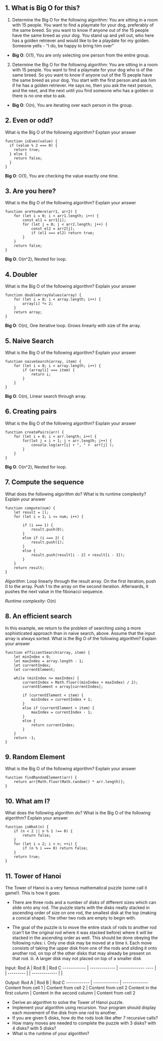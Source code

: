 ## 1. What is Big O for this?

1. Determine the Big O for the following algorithm:
   You are sitting in a room with 15 people. You want to find a playmate for your dog, preferably of the same breed.
   So you want to know if anyone out of the 15 people have the same breed as your dog.
   You stand up and yell out, who here has a golden retriever and would like to be a playdate for my golden.
   Someone yells - "I do, be happy to bring him over"

- **Big O**: O(1), You are only selecting one person from the entire group.

2. Determine the Big O for the following algorithm:
   You are sitting in a room with 15 people. You want to find a playmate for your dog who is of the same breed.
   So you want to know if anyone out of the 15 people have the same breed as your dog.
   You start with the first person and ask him if he has a golden retriever.
   He says no, then you ask the next person, and the next, and the next until you find someone who has a golden or there is no one else to ask.

- **Big O**: O(n), You are iterating over each person in the group.

## 2. Even or odd?

What is the Big O of the following algorithm? Explain your answer

```
function isEven(value) {
  if (value % 2 === 0) {
    return true;
  } else {
    return false;
  }
}
```

**Big O**: O(1), You are checking the value exactly one time.

## 3. Are you here?

What is the Big O of the following algorithm? Explain your answer

```
function areYouHere(arr1, arr2) {
    for (let i = 0; i < arr1.length; i++) {
        const el1 = arr1[i];
        for (let j = 0; j < arr2.length; j++) {
            const el2 = arr2[j];
            if (el1 === el2) return true;
        }
    }
    return false;
}
```

**Big O**: O(n^2), Nested for loop.

## 4. Doubler

What is the Big O of the following algorithm? Explain your answer

```
function doubleArrayValues(array) {
    for (let i = 0; i < array.length; i++) {
        array[i] *= 2;
    }
    return array;
}
```

**Big O**: O(n), One iterative loop. Grows linearly with size of the array.

## 5. Naive Search

What is the Big O of the following algorithm? Explain your answer

```
function naiveSearch(array, item) {
    for (let i = 0; i < array.length; i++) {
        if (array[i] === item) {
            return i;
        }
    }
}
```

**Big O**: O(n), Linear search through array.

## 6. Creating pairs

What is the Big O of the following algorithm? Explain your answer

```
function createPairs(arr) {
    for (let i = 0; i < arr.length; i++) {
        for(let j = i + 1; j < arr.length; j++) {
            console.log(arr[i] + ", " +  arr[j] );
        }
    }
}
```

**Big O**: O(n^2), Nested for loop.

## 7. Compute the sequence

What does the following algorithm do? What is its runtime complexity? Explain your answer

```
function compute(num) {
    let result = [];
    for (let i = 1; i <= num; i++) {

        if (i === 1) {
            result.push(0);
        }
        else if (i === 2) {
            result.push(1);
        }
        else {
            result.push(result[i - 2] + result[i - 3]);
        }
    }
    return result;
}
```

_Algorithm_: Loop linearly through the result array. On the first iteration, push 0 to the array. Push 1 to the array on the second iteration. Afterwards, it pushes the next value in the fibonacci sequence.

_Runtime complexity_: O(n)

## 8. An efficient search

In this example, we return to the problem of searching using a more sophisticated approach than in naive search, above. Assume that the input array is always sorted. What is the Big O of the following algorithm? Explain your answer

```
function efficientSearch(array, item) {
    let minIndex = 0;
    let maxIndex = array.length - 1;
    let currentIndex;
    let currentElement;

    while (minIndex <= maxIndex) {
        currentIndex = Math.floor((minIndex + maxIndex) / 2);
        currentElement = array[currentIndex];

        if (currentElement < item) {
            minIndex = currentIndex + 1;
        }
        else if (currentElement > item) {
            maxIndex = currentIndex - 1;
        }
        else {
            return currentIndex;
        }
    }
    return -1;
}
```

## 9. Random Element

What is the Big O of the following algorithm? Explain your answer

```
function findRandomElement(arr) {
    return arr[Math.floor(Math.random() * arr.length)];
}
```

## 10. What am I?

What does the following algorithm do? What is the Big O of the following algorithm? Explain your answer

```
function isWhat(n) {
    if (n < 2 || n % 1 !== 0) {
        return false;
    }
    for (let i = 2; i < n; ++i) {
        if (n % i === 0) return false;
    }
    return true;
}
```

## 11. Tower of Hanoi

The Tower of Hanoi is a very famous mathematical puzzle (some call it game!). This is how it goes:

- There are three rods and a number of disks of different sizes which can slide onto any rod. The puzzle starts with the disks neatly stacked in ascending order of size on one rod, the smallest disk at the top (making a conical shape). The other two rods are empty to begin with.

- The goal of the puzzle is to move the entire stack of rods to another rod (can't be the original rod where it was stacked before) where it will be stacked in the ascending order as well. This should be done obeying the following rules:
  i. Only one disk may be moved at a time
  ii. Each move consists of taking the upper disk from one of the rods and sliding it onto another rod, on top of the other disks that may already be present on that rod.
  iii. A larger disk may not placed on top of a smaller disk

Input:
Rod A | Rod B | Rod C
------------ | ------------- | -------------
---- | |
--------- | |
------------- | |

Output:
Rod A | Rod B | Rod C
------------ | ------------- | -------------
Content from cell 1 | Content from cell 2 | Content from cell 2
Content in the first column | Content in the second column | Content from cell 2

- Derive an algorithm to solve the Tower of Hanoi puzzle.
- Implement your algorithm using recursion. Your program should display each movement of the disk from one rod to another.
- If you are given 5 disks, how do the rods look like after 7 recursive calls?
- How many moves are needed to complete the puzzle with 3 disks? with 4 disks? with 5 disks?
- What is the runtime of your algorithm?
